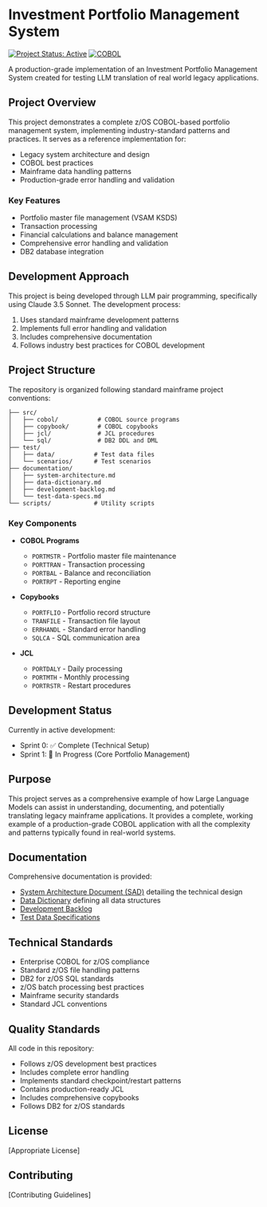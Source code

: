 # Investment Portfolio Management System

[![Project Status: Active](https://img.shields.io/badge/Project%20Status-Active-green.svg)]()
[![COBOL](https://img.shields.io/badge/COBOL-Enterprise-blue.svg)]()

A production-grade implementation of an Investment Portfolio Management System created for testing LLM translation of real world legacy applications.

## Project Overview

This project demonstrates a complete z/OS COBOL-based portfolio management system, implementing industry-standard patterns and practices. It serves as a reference implementation for:

- Legacy system architecture and design
- COBOL best practices
- Mainframe data handling patterns
- Production-grade error handling and validation

### Key Features

- Portfolio master file management (VSAM KSDS)
- Transaction processing
- Financial calculations and balance management
- Comprehensive error handling and validation
- DB2 database integration

## Development Approach

This project is being developed through LLM pair programming, specifically using Claude 3.5 Sonnet. The development process:

1. Uses standard mainframe development patterns
2. Implements full error handling and validation
3. Includes comprehensive documentation
4. Follows industry best practices for COBOL development

## Project Structure

The repository is organized following standard mainframe project conventions:

```/
├── src/
│   ├── cobol/           # COBOL source programs
│   ├── copybook/        # COBOL copybooks
│   ├── jcl/             # JCL procedures
│   └── sql/             # DB2 DDL and DML
├── test/
│   ├── data/           # Test data files
│   └── scenarios/      # Test scenarios
├── documentation/
│   ├── system-architecture.md
│   ├── data-dictionary.md
│   ├── development-backlog.md
│   └── test-data-specs.md
└── scripts/            # Utility scripts
```

### Key Components

- **COBOL Programs**

  - `PORTMSTR` - Portfolio master file maintenance
  - `PORTTRAN` - Transaction processing
  - `PORTBAL` - Balance and reconciliation
  - `PORTRPT` - Reporting engine

- **Copybooks**

  - `PORTFLIO` - Portfolio record structure
  - `TRANFILE` - Transaction file layout
  - `ERRHANDL` - Standard error handling
  - `SQLCA` - SQL communication area

- **JCL**
  - `PORTDALY` - Daily processing
  - `PORTMTH` - Monthly processing
  - `PORTRSTR` - Restart procedures

## Development Status

Currently in active development:

- Sprint 0: ✅ Complete (Technical Setup)
- Sprint 1: 🚧 In Progress (Core Portfolio Management)

## Purpose

This project serves as a comprehensive example of how Large Language Models can assist in understanding, documenting, and potentially translating legacy mainframe applications. It provides a complete, working example of a production-grade COBOL application with all the complexity and patterns typically found in real-world systems.

## Documentation

Comprehensive documentation is provided:

- [System Architecture Document (SAD)](documentation/system-architecture.md) detailing the technical design
- [Data Dictionary](documentation/data-dictionary.md) defining all data structures
- [Development Backlog](documentation/development-backlog.md)
- [Test Data Specifications](documentation/test-data-specs.md)

## Technical Standards

- Enterprise COBOL for z/OS compliance
- Standard z/OS file handling patterns
- DB2 for z/OS SQL standards
- z/OS batch processing best practices
- Mainframe security standards
- Standard JCL conventions

## Quality Standards

All code in this repository:

- Follows z/OS development best practices
- Includes complete error handling
- Implements standard checkpoint/restart patterns
- Contains production-ready JCL
- Includes comprehensive copybooks
- Follows DB2 for z/OS standards

## License

[Appropriate License]

## Contributing

[Contributing Guidelines]

